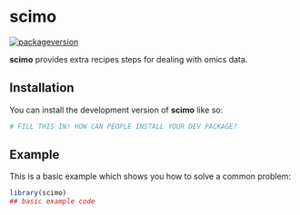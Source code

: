 
<!-- README.md is generated from README.Rmd. Please edit that file -->

# scimo

<!-- badges: start -->

[![packageversion](https://img.shields.io/badge/version-0.0.0.9000-orange.svg)](commits/master)
<!-- badges: end -->

**scimo** provides extra recipes steps for dealing with omics data.

## Installation

You can install the development version of **scimo** like so:

``` r
# FILL THIS IN! HOW CAN PEOPLE INSTALL YOUR DEV PACKAGE?
```

## Example

This is a basic example which shows you how to solve a common problem:

``` r
library(scimo)
## basic example code
```
